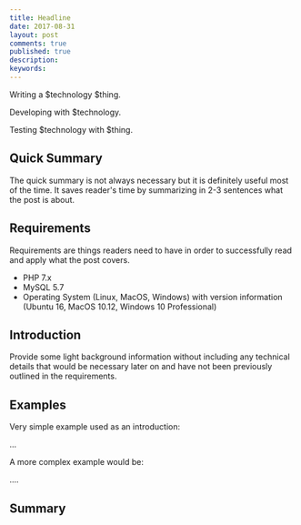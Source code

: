```yaml
---
title: Headline
date: 2017-08-31
layout: post
comments: true
published: true
description: 
keywords: 
---
```


Writing a $technology $thing.

Developing with $technology.

Testing $technology with $thing.

## Quick Summary

The quick summary is not always necessary but it is definitely useful most of the time.
It saves reader's time by summarizing in 2-3 sentences what the post is about. 

## Requirements

Requirements are things readers need to have in order to successfully read and apply what the post covers.

* PHP 7.x
* MySQL 5.7
* Operating System (Linux, MacOS, Windows) with version information (Ubuntu 16, MacOS 10.12, Windows 10 Professional)

## Introduction

Provide some light background information without including any technical details that would be necessary later on and have not been previously outlined in the requirements.

## Examples

Very simple example used as an introduction:

...


A more complex example would be:

....

## Summary